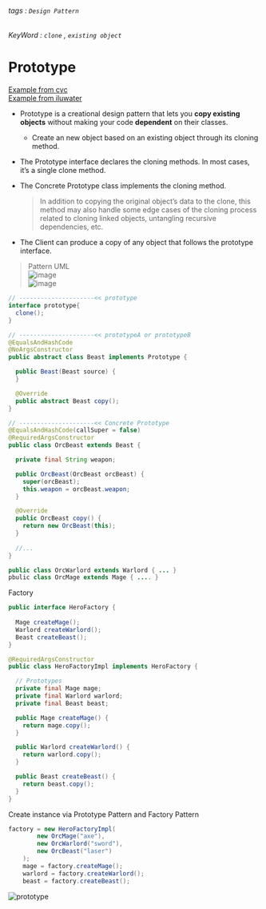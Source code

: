###### tags : `Design Pattern`

###### KeyWord : `clone` , `existing object` 
# Prototype 

[Example from cyc](https://github.com/CyC2018/CS-Notes/blob/master/notes/%E8%AE%BE%E8%AE%A1%E6%A8%A1%E5%BC%8F%20-%20%E5%8E%9F%E5%9E%8B%E6%A8%A1%E5%BC%8F.md)   
[Example from iluwater](https://github.com/iluwatar/java-design-patterns/tree/master/prototype)  

- Prototype is a creational design pattern that lets you **copy existing objects** without making your code **dependent** on their classes.
  - Create an new object based on an existing object through its cloning method.  

- The Prototype interface declares the cloning methods. In most cases, it’s a single clone method. 
- The Concrete Prototype class implements the cloning method. 
  > In addition to copying the original object’s data to the clone, this method may also handle some edge cases of the cloning process related to cloning linked objects, untangling recursive dependencies, etc.

- The Client can produce a copy of any object that follows the prototype interface.

> Pattern UML  
> ![image](https://user-images.githubusercontent.com/68631186/126876489-6ed3ce95-b8b5-4e13-bd5f-45a6609b70cc.png)   
> ![image](https://user-images.githubusercontent.com/68631186/126876603-d9e916e2-e589-4c67-9ce3-d1927cee5422.png)  

```java
// ---------------------<< prototype
interface prototype{
  clone();
}

// ---------------------<< prototypeA or prototypeB
@EqualsAndHashCode
@NoArgsConstructor
public abstract class Beast implements Prototype {

  public Beast(Beast source) {
  }

  @Override
  public abstract Beast copy();
}

// ---------------------<< Concrete Prototype
@EqualsAndHashCode(callSuper = false)
@RequiredArgsConstructor
public class OrcBeast extends Beast {

  private final String weapon;

  public OrcBeast(OrcBeast orcBeast) {
    super(orcBeast);
    this.weapon = orcBeast.weapon;
  }

  @Override
  public OrcBeast copy() {
    return new OrcBeast(this);
  }
  
  //...
}

public class OrcWarlord extends Warlord { ... }
pbulic class OrcMage extends Mage { .... }
```

Factory
```java
public interface HeroFactory {
  
  Mage createMage();
  Warlord createWarlord();
  Beast createBeast();
}

@RequiredArgsConstructor
public class HeroFactoryImpl implements HeroFactory {

  // Prototypes
  private final Mage mage;
  private final Warlord warlord;
  private final Beast beast;

  public Mage createMage() {
    return mage.copy();
  }

  public Warlord createWarlord() {
    return warlord.copy();
  }

  public Beast createBeast() {
    return beast.copy();
  }
}
```

Create instance via Prototype Pattern and Factory Pattern
```java
factory = new HeroFactoryImpl(
        new OrcMage("axe"),
        new OrcWarlord("sword"),
        new OrcBeast("laser")
    );
    mage = factory.createMage();
    warlord = factory.createWarlord();
    beast = factory.createBeast();
```

![prototype](https://user-images.githubusercontent.com/68631186/126891786-ad4eaf43-e259-4c44-9961-95ee6d951ab8.png)





